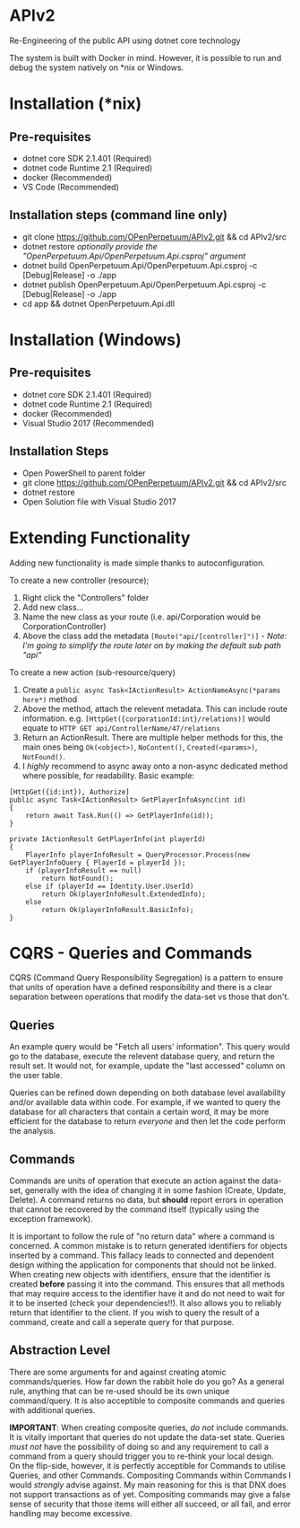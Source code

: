 # APIv2
Re-Engineering of the public API using dotnet core technology

The system is built with Docker in mind. However, it is possible to run and debug the system natively on \*nix or Windows.

# Installation (\*nix)

## Pre-requisites
* dotnet core SDK 2.1.401 (Required)
* dotnet code Runtime 2.1 (Required)
* docker (Recommended)
* VS Code (Recommended)

## Installation steps (command line only)
* git clone https://github.com/OPenPerpetuum/APIv2.git && cd APIv2/src
* dotnet restore *optionally provide the "OpenPerpetuum.Api/OpenPerpetuum.Api.csproj" argument*
* dotnet build OpenPerpetuum.Api/OpenPerpetuum.Api.csproj -c [Debug|Release] -o ./app
* dotnet publish OpenPerpetuum.Api/OpenPerpetuum.Api.csproj -c [Debug|Release] -o ./app
* <To start the app> cd app && dotnet OpenPerpetuum.Api.dll

# Installation (Windows)

## Pre-requisites 
* dotnet core SDK 2.1.401 (Required)
* dotnet code Runtime 2.1 (Required)
* docker (Recommended)
* Visual Studio 2017 (Recommended)

## Installation Steps
* Open PowerShell to parent folder
* git clone https://github.com/OPenPerpetuum/APIv2.git && cd APIv2/src
* dotnet restore
* Open Solution file with Visual Studio 2017


# Extending Functionality
Adding new functionality is made simple thanks to autoconfiguration.

To create a new controller (resource);
1. Right click the "Controllers" folder
2. Add new class...
3. Name the new class as your route (i.e. api/Corporation would be CorporationController)
4. Above the class add the metadata `[Route("api/[controller]")]` - *Note: I'm going to simplify the route later on by making the default sub path "api"*

To create a new action (sub-resource/query)
1. Create a `public async Task<IActionResult> ActionNameAsync(*params here*)` method
2. Above the method, attach the relevent metadata. This can include route information. e.g. `[HttpGet({corporationId:int}/relations)]` would equate to `HTTP GET api/ControllerName/47/relations`
3. Return an ActionResult. There are multiple helper methods for this, the main ones being `Ok(<object>)`, `NoContent()`, `Created(<params>)`, `NotFound()`.
4. I *highly* recommend to async away onto a non-async dedicated method where possible, for readability. Basic example:
```
[HttpGet({id:int}), Authorize]
public async Task<IActionResult> GetPlayerInfoAsync(int id)
{
    return await Task.Run(() => GetPlayerInfo(id));
}

private IActionResult GetPlayerInfo(int playerId)
{
    PlayerInfo playerInfoResult = QueryProcessor.Process(new GetPlayerInfoQuery { PlayerId = playerId });
    if (playerInfoResult == null)
        return NotFound();
    else if (playerId == Identity.User.UserId)
        return Ok(playerInfoResult.ExtendedInfo);
    else
        return Ok(playerInfoResult.BasicInfo);
}
```

# CQRS - Queries and Commands
CQRS (Command Query Responsibility Segregation) is a pattern to ensure that units of operation have a defined responsibility and there is a clear separation between operations that modify the data-set vs those that don't.

## Queries
An example query would be "Fetch all users' information". This query would go to the database, execute the relevent database query, and return the result set. It would not, for example, update the "last accessed" column on the user table.

Queries can be refined down depending on both database level availability and/or available data within code. For example, if we wanted to query the database for all characters that contain a certain word, it may be more efficient for the database to return *everyone* and then let the code perform the analysis.

## Commands
Commands are units of operation that execute an action against the data-set, generally with the idea of changing it in some fashion (Create, Update, Delete). A command returns no data, but **should** report errors in operation that cannot be recovered by the command itself (typically using the exception framework).

It is important to follow the rule of "no return data" where a command is concerned. A common mistake is to return generated identifiers for objects inserted by a command. This fallacy leads to connected and dependent design withing the application for components that should not be linked.<br />
When creating new objects with identifiers, ensure that the identifier is created **before** passing it into the command. This ensures that all methods that may require access to the identifier have it and do not need to wait for it to be inserted (check your dependencies!!). It also allows you to reliably return that identifier to the client. If you wish to query the result of a command, create and call a seperate query for that purpose.

## Abstraction Level
There are some arguments for and against creating atomic commands/queries. How far down the rabbit hole do you go? As a general rule, anything that can be re-used should be its own unique command/query. It is also acceptible to composite commands and queries with additional queries.

**IMPORTANT**: When creating composite queries, *do not* include commands. It is vitally important that queries do not update the data-set state. Queries *must not* have the possibility of doing so and any requirement to call a command from a query should trigger you to re-think your local design.<br />
On the flip-side, however, it is perfectly acceptible for Commands to utilise Queries, and other Commands. Compositing Commands within Commands I would *strongly* advise against. My main reasoning for this is that DNX does not support transactions as of yet. Compositing commands may give a false sense of security that those items will either all succeed, or all fail, and error handling may become excessive.
